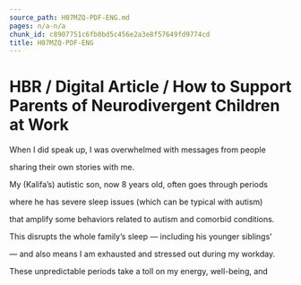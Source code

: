 ```yaml
---
source_path: H07MZQ-PDF-ENG.md
pages: n/a-n/a
chunk_id: c8907751c6fb0bd5c456e2a3e8f57649fd9774cd
title: H07MZQ-PDF-ENG
---
```

# HBR / Digital Article / How to Support Parents of Neurodivergent Children at Work

When I did speak up, I was overwhelmed with messages from people

sharing their own stories with me.

My (Kalifa’s) autistic son, now 8 years old, often goes through periods

where he has severe sleep issues (which can be typical with autism)

that amplify some behaviors related to autism and comorbid conditions.

This disrupts the whole family’s sleep — including his younger siblings’

— and also means I am exhausted and stressed out during my workday.

These unpredictable periods take a toll on my energy, well-being, and
